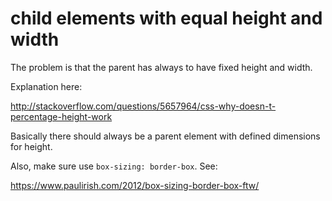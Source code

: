 # child elements with equal height and width

The problem is that the parent has always to have fixed height and width.

Explanation here:

http://stackoverflow.com/questions/5657964/css-why-doesn-t-percentage-height-work

Basically there should always be a parent element with defined dimensions for height.

Also, make sure use `box-sizing: border-box`. See:

https://www.paulirish.com/2012/box-sizing-border-box-ftw/
